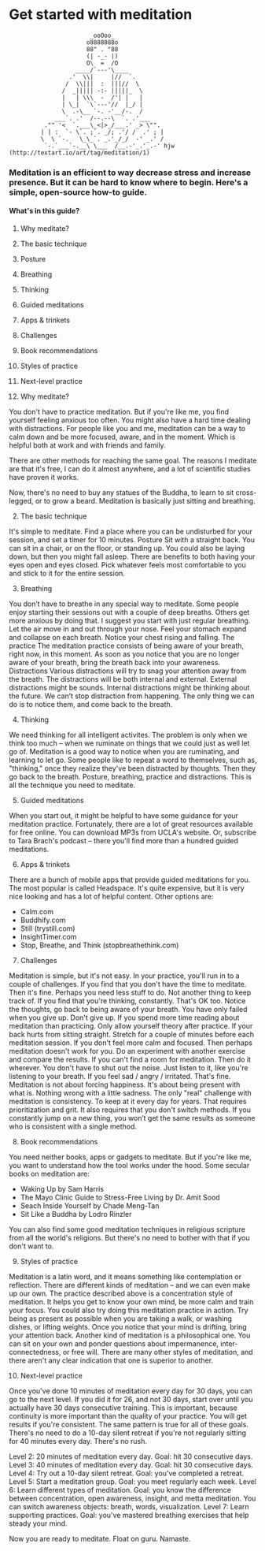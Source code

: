 # Get started with meditation

                           _ooOoo_
                          o8888888o
                          88" . "88
                          (| -_- |)
                          O\  =  /O
                       ____/`---'\____
                     .'  \\|     |//  `.
                    /  \\|||  :  |||//  \
                   /  _||||| -:- |||||_  \
                   |   | \\\  -  /'| |   |
                   | \_|  `\`---'//  |_/ |
                   \  .-\__ `-. -'__/-.  /
                 ___`. .'  /--.--\  `. .'___
              ."" '<  `.___\_<|>_/___.' _> \"".
             | | :  `- \`. ;`. _/; .'/ /  .' ; |
             \  \ `-.   \_\_`. _.'_/_/  -' _.' /
              `-.`___`-.__\ \___  /__.-'_.'_.-' hjw (http://textart.io/art/tag/meditation/1)

### Meditation is an efficient to way decrease stress and increase presence. But it can be hard to know where to begin. Here's a simple, open-source how-to guide.

#### What's in this guide?
1. Why meditate?
2. The basic technique
3. Posture
4. Breathing
5. Thinking
6. Guided meditations
7. Apps & trinkets
8. Challenges
9. Book recommendations
10. Styles of practice
11. Next-level practice


1. Why meditate?

You don't have to practice meditation. But if you're like me, you find yourself feeling anxious too often. You might also have a hard time dealing with distractions. For people like you and me, meditation can be a way to calm down and be more focused, aware, and in the moment. Which is helpful both at work and with friends and family.

There are other methods for reaching the same goal. The reasons I meditate are that it's free, I can do it almost anywhere, and a lot of scientific studies have proven it works.

Now, there's no need to buy any statues of the Buddha, to learn to sit cross-legged, or to grow a beard. Meditation is basically just sitting and breathing.

2. The basic technique

It's simple to meditate. Find a place where you can be undisturbed for your session, and set a timer for 10 minutes. Posture Sit with a straight back. You can sit in a chair, or on the floor, or standing up. You could also be laying down, but then you might fall asleep. There are benefits to both having your eyes open and eyes closed. Pick whatever feels most comfortable to you and stick to it for the entire session.

3. Breathing

You don’t have to breathe in any special way to meditate. Some people enjoy starting their sessions out with a couple of deep breaths. Others get more anxious by doing that. I suggest you start with just regular breathing. Let the air move in and out through your nose. Feel your stomach expand and collapse on each breath. Notice your chest rising and falling. The practice The meditation practice consists of being aware of your breath, right now, in this moment. As soon as you notice that you are no longer aware of your breath, bring the breath back into your awareness. Distractions Various distractions will try to snag your attention away from the breath. The distractions will be both internal and external. External distractions might be sounds. Internal distractions might be thinking about the future. We can’t stop distraction from happening. The only thing we can do is to notice them, and come back to the breath.

4. Thinking

We need thinking for all intelligent activites. The problem is only when we think too much – when we ruminate on things that we could just as well let go of. Meditation is a good way to notice when you are ruminating, and learning to let go. Some people like to repeat a word to themselves, such as, "thinking," once they realize they've been distracted by thoughts. Then they go back to the breath. Posture, breathing, practice and distractions. This is all the technique you need to meditate.

5. Guided meditations

When you start out, it might be helpful to have some guidance for your meditation practice. Fortunately, there are a lot of great resources available for free online. You can download MP3s from UCLA's website. Or, subscribe to Tara Brach's podcast – there you'll find more than a hundred guided meditations.

6. Apps & trinkets

There are a bunch of mobile apps that provide guided meditations for you. The most popular is called Headspace. It's quite expensive, but it is very nice looking and has a lot of helpful content. Other options are:

- Calm.com
- Buddhify.com
- Still (trystill.com)
- InsightTimer.com
- Stop, Breathe, and Think (stopbreathethink.com)

7. Challenges

Meditation is simple, but it's not easy. In your practice, you'll run in to a couple of challenges. If you find that you don't have the time to meditate. Then it's fine. Perhaps you need less stuff to do. Not another thing to keep track of. If you find that you're thinking, constantly. That's OK too. Notice the thoughts, go back to being aware of your breath. You have only failed when you give up. Don't give up. If you spend more time reading about meditation than practicing. Only allow yourself theory after practice. If your back hurts from sitting straight. Stretch for a couple of minutes before each meditation session. If you don't feel more calm and focused. Then perhaps meditation doesn't work for you. Do an experiment with another exercise and compare the results. If you can't find a room for meditation. Then do it wherever. You don't have to shut out the noise. Just listen to it, like you're listening to your breath. If you feel sad / angry / irritated. That's fine. Meditation is not about forcing happiness. It's about being present with what is. Nothing wrong with a little sadness. The only "real" challenge with meditation is consistency. To keep at it every day for years. That requires prioritization and grit. It also requires that you don't switch methods. If you constantly jump on a new thing, you won’t get the same results as someone who is consistent with a single method.

8. Book recommendations

You need neither books, apps or gadgets to meditate. But if you're like me, you want to understand how the tool works under the hood. Some secular books on meditation are:

- Waking Up by Sam Harris
- The Mayo Clinic Guide to Stress-Free Living by Dr. Amit Sood
- Seach Inside Yourself by Chade Meng-Tan
- Sit Like a Buddha by Lodro Rinzler

You can also find some good meditation techniques in religious scripture from all the world's religions. But there's no need to bother with that if you don't want to.

9. Styles of practice

Meditation is a latin word, and it means something like contemplation or reflection. There are different kinds of meditation – and we can even make up our own. The practice described above is a concentration style of meditation. It helps you get to know your own mind, be more calm and train your focus. You could also try doing this meditation practice in action. Try being as present as possible when you are taking a walk, or washing dishes, or lifting weights. Once you notice that your mind is drifting, bring your attention back. Another kind of meditation is a philosophical one. You can sit on your own and ponder questions about impermanence, inter-connectedness, or free will. There are many other styles of meditation, and there aren't any clear indication that one is superior to another.

10. Next-level practice

Once you've done 10 minutes of meditation every day for 30 days, you can go to the next level. If you did it for 26, and not 30 days, start over until you actually have 30 days consecutive training. This is important, because continuity is more important than the quality of your practice. You will get results if you're consistent. The same pattern is true for all of these goals. There's no need to do a 10-day silent retreat if you're not regularly sitting for 40 minutes every day. There's no rush.

Level 2: 20 minutes of meditation every day. Goal: hit 30 consecutive days.
Level 3: 40 minutes of meditation every day. Goal: hit 30 consecutive days.
Level 4: Try out a 10-day silent retreat. Goal: you've completed a retreat.
Level 5: Start a meditation group. Goal: you meet regularly each week.
Level 6: Learn different types of meditation. Goal: you know the difference between concentration, open awareness, insight, and metta meditation. You can switch awareness objects: breath, words, visualization.
Level 7: Learn supporting practices. Goal: you've mastered breathing exercises that help steady your mind.

Now you are ready to meditate. Float on guru. Namaste.
